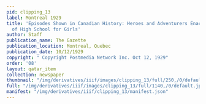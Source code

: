 ```yaml
---
pid: clipping_13
label: Montreal 1929
title: 'Episodes Shown in Canadian History: Heroes and Adventurers Enacted by Pupils
  of High School for Girls'
author: Staff
publication_name: The Gazette
publication_location: Montreal, Quebec
publication_date: 10/12/1929
copyright: " Copyright Postmedia Network Inc. Oct 12, 1929"
order: '08'
layout: qatar_item
collection: newspaper
thumbnail: "/img/derivatives/iiif/images/clipping_13/full/250,/0/default.jpg"
full: "/img/derivatives/iiif/images/clipping_13/full/1140,/0/default.jpg"
manifest: "/img/derivatives/iiif/clipping_13/manifest.json"
---
```

